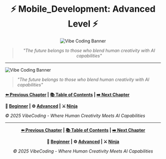 <div align="center">

# ⚡ Mobile_Development: Advanced Level ⚡

</div>

<div align="center">

![Vibe Coding Banner](https://i.imgur.com/XYZ123.png)

</div>

<div align="center">

> *"The future belongs to those who blend human creativity with AI capabilities"*

</div>

---




![Vibe Coding Banner](https://i.imgur.com/XYZ123.png)



> *"The future belongs to those who blend human creativity with AI capabilities"*





**[⬅️ Previous Chapter](../Chapter_06_*) | [📚 Table of Contents](../../README.md) | [➡️ Next Chapter](../Chapter_08_*)**



**🔰 [Beginner](./Chapter_07_Beginner.md) | ⚙️ [Advanced](./Chapter_07_Advanced.md) | ⚔️ [Ninja](./Chapter_07_Ninja.md)**



*© 2025 VibeCoding - Where Human Creativity Meets AI Capabilities*


---

<div align="center">

**[⬅️ Previous Chapter](../Chapter_06_*) | [📚 Table of Contents](../../README.md) | [➡️ Next Chapter](../Chapter_08_*)**

</div>

<div align="center">

**🔰 [Beginner](./Chapter_07_Beginner.md) | ⚙️ [Advanced](./Chapter_07_Advanced.md) | ⚔️ [Ninja](./Chapter_07_Ninja.md)**

</div>

<div align="center">

*© 2025 VibeCoding - Where Human Creativity Meets AI Capabilities*

</div>
